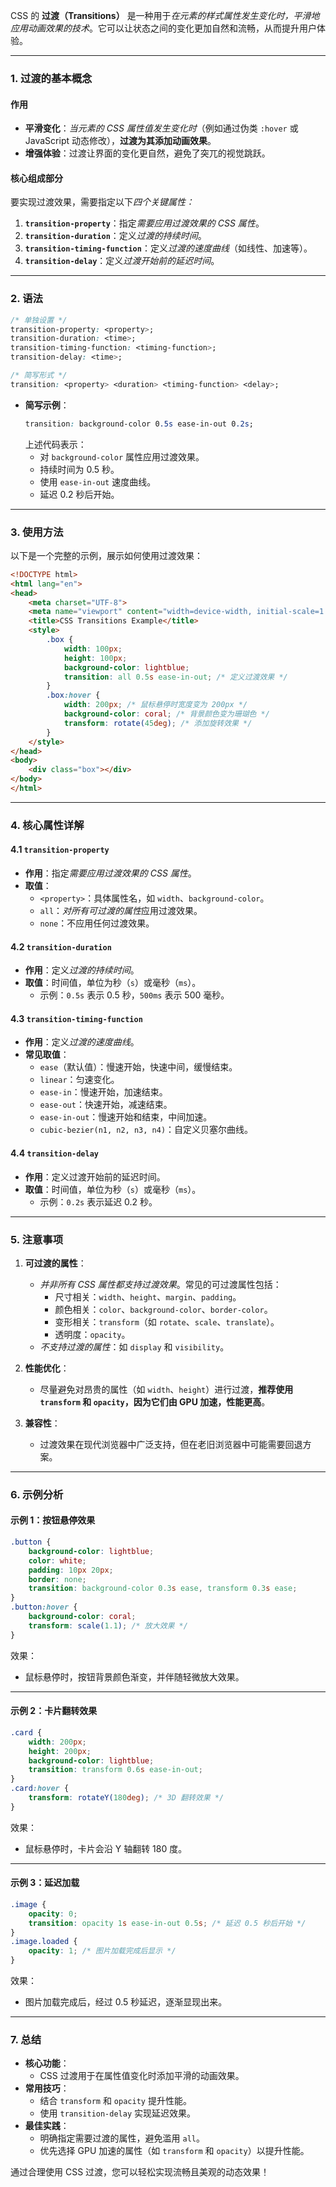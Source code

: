 CSS 的 **过渡（Transitions）** 是一种用于*在元素的样式属性发生变化时，平滑地应用动画效果的技术*。它可以让状态之间的变化更加自然和流畅，从而提升用户体验。

---

### 1. 过渡的基本概念

#### 作用
- **平滑变化**：*当元素的 CSS 属性值发生变化时*（例如通过伪类 `:hover` 或 JavaScript 动态修改），**过渡为其添加动画效果**。
- **增强体验**：过渡让界面的变化更自然，避免了突兀的视觉跳跃。

#### 核心组成部分
要实现过渡效果，需要指定以下*四个关键属性：*
1. **`transition-property`**：指定*需要应用过渡效果的 CSS 属性*。
2. **`transition-duration`**：定义*过渡的持续时间*。
3. **`transition-timing-function`**：定义*过渡的速度曲线*（如线性、加速等）。
4. **`transition-delay`**：定义*过渡开始前的延迟时间*。

---

### 2. 语法

```css
/* 单独设置 */
transition-property: <property>;
transition-duration: <time>;
transition-timing-function: <timing-function>;
transition-delay: <time>;

/* 简写形式 */
transition: <property> <duration> <timing-function> <delay>;
```

- **简写示例**：
  ```css
  transition: background-color 0.5s ease-in-out 0.2s;
  ```
  上述代码表示：
  - 对 `background-color` 属性应用过渡效果。
  - 持续时间为 0.5 秒。
  - 使用 `ease-in-out` 速度曲线。
  - 延迟 0.2 秒后开始。

---

### 3. 使用方法

以下是一个完整的示例，展示如何使用过渡效果：

```html
<!DOCTYPE html>
<html lang="en">
<head>
    <meta charset="UTF-8">
    <meta name="viewport" content="width=device-width, initial-scale=1.0">
    <title>CSS Transitions Example</title>
    <style>
        .box {
            width: 100px;
            height: 100px;
            background-color: lightblue;
            transition: all 0.5s ease-in-out; /* 定义过渡效果 */
        }
        .box:hover {
            width: 200px; /* 鼠标悬停时宽度变为 200px */
            background-color: coral; /* 背景颜色变为珊瑚色 */
            transform: rotate(45deg); /* 添加旋转效果 */
        }
    </style>
</head>
<body>
    <div class="box"></div>
</body>
</html>
```

---

### 4. 核心属性详解

#### 4.1 `transition-property`
- **作用**：指定*需要应用过渡效果的 CSS 属性*。
- **取值**：
  - `<property>`：具体属性名，如 `width`、`background-color`。
  - `all`：*对所有可过渡的属性*应用过渡效果。
  - `none`：不应用任何过渡效果。

#### 4.2 `transition-duration`
- **作用**：定义*过渡的持续时间*。
- **取值**：时间值，单位为秒（`s`）或毫秒（`ms`）。
  - 示例：`0.5s` 表示 0.5 秒，`500ms` 表示 500 毫秒。

#### 4.3 `transition-timing-function`
- **作用**：定义*过渡的速度曲线*。
- **常见取值**：
  - `ease`（默认值）：慢速开始，快速中间，缓慢结束。
  - `linear`：匀速变化。
  - `ease-in`：慢速开始，加速结束。
  - `ease-out`：快速开始，减速结束。
  - `ease-in-out`：慢速开始和结束，中间加速。
  - `cubic-bezier(n1, n2, n3, n4)`：自定义贝塞尔曲线。

#### 4.4 `transition-delay`
- **作用**：定义过渡开始前的延迟时间。
- **取值**：时间值，单位为秒（`s`）或毫秒（`ms`）。
  - 示例：`0.2s` 表示延迟 0.2 秒。

---

### 5. 注意事项

1. **可过渡的属性**：
   - *并非所有 CSS 属性都支持过渡效果*。常见的可过渡属性包括：
     - 尺寸相关：`width`、`height`、`margin`、`padding`。
     - 颜色相关：`color`、`background-color`、`border-color`。
     - 变形相关：`transform`（如 `rotate`、`scale`、`translate`）。
     - 透明度：`opacity`。
   - *不支持过渡的属性*：如 `display` 和 `visibility`。

2. **性能优化**：
   - 尽量避免对昂贵的属性（如 `width`、`height`）进行过渡，**推荐使用 `transform` 和 `opacity`，因为它们由 GPU 加速，性能更高**。

3. **兼容性**：
   - 过渡效果在现代浏览器中广泛支持，但在老旧浏览器中可能需要回退方案。

---

### 6. 示例分析

#### 示例 1：按钮悬停效果
```css
.button {
    background-color: lightblue;
    color: white;
    padding: 10px 20px;
    border: none;
    transition: background-color 0.3s ease, transform 0.3s ease;
}
.button:hover {
    background-color: coral;
    transform: scale(1.1); /* 放大效果 */
}
```
效果：
- 鼠标悬停时，按钮背景颜色渐变，并伴随轻微放大效果。

---

#### 示例 2：卡片翻转效果
```css
.card {
    width: 200px;
    height: 200px;
    background-color: lightblue;
    transition: transform 0.6s ease-in-out;
}
.card:hover {
    transform: rotateY(180deg); /* 3D 翻转效果 */
}
```
效果：
- 鼠标悬停时，卡片会沿 Y 轴翻转 180 度。

---

#### 示例 3：延迟加载
```css
.image {
    opacity: 0;
    transition: opacity 1s ease-in-out 0.5s; /* 延迟 0.5 秒后开始 */
}
.image.loaded {
    opacity: 1; /* 图片加载完成后显示 */
}
```
效果：
- 图片加载完成后，经过 0.5 秒延迟，逐渐显现出来。

---

### 7. 总结

- **核心功能**：
  - CSS 过渡用于在属性值变化时添加平滑的动画效果。
- **常用技巧**：
  - 结合 `transform` 和 `opacity` 提升性能。
  - 使用 `transition-delay` 实现延迟效果。
- **最佳实践**：
  - 明确指定需要过渡的属性，避免滥用 `all`。
  - 优先选择 GPU 加速的属性（如 `transform` 和 `opacity`）以提升性能。

通过合理使用 CSS 过渡，您可以轻松实现流畅且美观的动态效果！